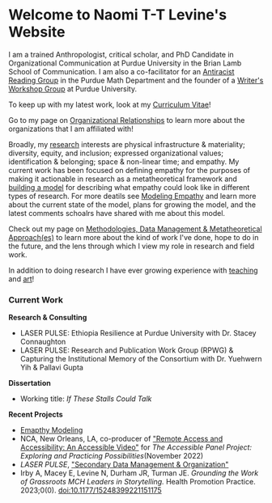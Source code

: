 # Welcome to Naomi T-T Levine's Website

I am a trained Anthropologist, critical scholar, and PhD Candidate in Organizational Communication at Purdue University in the Brian Lamb School of Communication. I am also a co-facilitator for an [Antiracist Reading Group](https://www.math.purdue.edu/~bradfoa/antiracist_reading_group/) in the Purdue Math Department and the founder of a [Writer's Workshop Group](organizational_relationships) at Purdue University.

To keep up with my latest work, look at my [Curriculum Vitae](cv)!
  
Go to my page on [Organizational Relationships](organizational_relationships) to learn more about the organizations that I am affiliated with!
  
Broadly, my [research](research) interests are physical infrastructure & materiality; diversity, equity, and inclusion; expressed organizational values; identification & belonging; space & non-linear time; and empathy. My current work has been focused on defining empathy for the purposes of making it actionable in research as a metatheoretical framework and [building a model](https://www.youtube.com/watch?v=rodHVoKKnOE) for describing what empathy could look like in different types of research. For more deatils see [Modeling Empathy](/empathy) and learn more about the current state of the model, plans for growing the model, and the latest comments schoalrs have shared with me about this model.  
  
Check out my page on [Methodologies, Data Management & Metatheoretical Approach(es)](methodologies) to learn more about the kind of work I've done, hope to do in the future, and the lens through which I view my role in research and field work. 
  
In addition to doing research I have ever growing experience with [teaching](teaching) and [art](recent_artwork)!

### Current Work 
__Research & Consulting__    
- LASER PULSE: Ethiopia Resilience at Purdue University with Dr. Stacey Connaughton
- LASER PULSE: Research and Publication Work Group (RPWG) & Capturing the Institutional Memory of the Consortium with Dr. Yuehwern Yih & Pallavi Gupta


__Dissertation__

- Working title: _If These Stalls Could Talk_

__Recent Projects__
- [Emapthy Modeling](/empathy)
- NCA, New Orleans, LA, co-producer of ["Remote Access and Accessibility: An Accessible Video"](https://www.youtube.com/watch?v=oEXz5LoXmtM) for _The Accessible Panel Project: Exploring and Practicing Possibilities_(November 2022)
- _LASER PULSE_, ["Secondary Data Management & Organization"](https://laserpulse.org/2022/07/secondary-data-management-organization/)
- Irby A, Macey E, Levine N, Durham JR, Turman JE. _Grounding the Work of Grassroots MCH Leaders in Storytelling._ Health Promotion Practice. 2023;0(0). [doi:10.1177/15248399221151175](https://journals.sagepub.com/doi/10.1177/15248399221151175)
